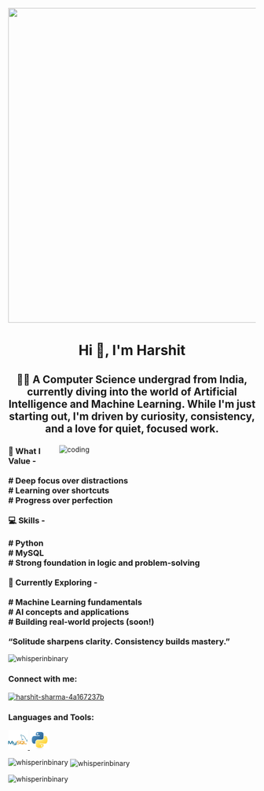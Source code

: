 <p><img align="center" width="1280" height="640" src="C:\Users\hshar\Pictures\banner1.jpg"/></p>
<h1 align="center">Hi 👋, I'm Harshit</h1>
<h2 align="center"><p>👨‍💻 A Computer Science undergrad from India, currently diving into the world of Artificial Intelligence and Machine Learning. While I'm just starting out, I'm driven by curiosity, consistency, and a love for quiet, focused work.</p></h2>
<img align="right" alt="coding" width="400" src="https://backiee.com/static/wallpapers/1000x563/396529.jpg"/></p>

<h3 align="left"><p>🧠 What I Value -<br><br># Deep focus over distractions<br># Learning over shortcuts<br># Progress over perfection<br><br>💻 Skills -<br><br># Python<br># MySQL<br># Strong foundation in logic and problem-solving<br><br>🚀 Currently Exploring -<br><br># Machine Learning fundamentals<br># AI concepts and applications<br># Building real-world projects (soon!)<br><br>“Solitude sharpens clarity. Consistency builds mastery.”</p></h3>


<p align="left"> <img src="https://komarev.com/ghpvc/?username=whisperinbinary&label=Profile%20views&color=0e75b6&style=flat" alt="whisperinbinary" /> </p>

<h3 align="left">Connect with me:</h3>
<p align="left">
<a href="https://linkedin.com/in/harshit-sharma-4a167237b" target="blank"><img align="center" src="https://raw.githubusercontent.com/rahuldkjain/github-profile-readme-generator/master/src/images/icons/Social/linked-in-alt.svg" alt="harshit-sharma-4a167237b" height="30" width="40" /></a>
</p>

<h3 align="left">Languages and Tools:</h3>
<p align="left"> <a href="https://www.mysql.com/" target="_blank" rel="noreferrer"> <img src="https://raw.githubusercontent.com/devicons/devicon/master/icons/mysql/mysql-original-wordmark.svg" alt="mysql" width="40" height="40"/> </a> <a href="https://www.python.org" target="_blank" rel="noreferrer"> <img src="https://raw.githubusercontent.com/devicons/devicon/master/icons/python/python-original.svg" alt="python" width="40" height="40"/> </a> </p>

<p><img align="left" src="https://github-readme-stats.vercel.app/api/top-langs?username=whisperinbinary&show_icons=true&locale=en&layout=compact" alt="whisperinbinary" /></p>

<p>&nbsp;<img align="center" src="https://github-readme-stats.vercel.app/api?username=whisperinbinary&show_icons=true&locale=en" alt="whisperinbinary" /></p>

<p><img align="center" src="https://github-readme-streak-stats.herokuapp.com/?user=whisperinbinary&" alt="whisperinbinary" /></p>
